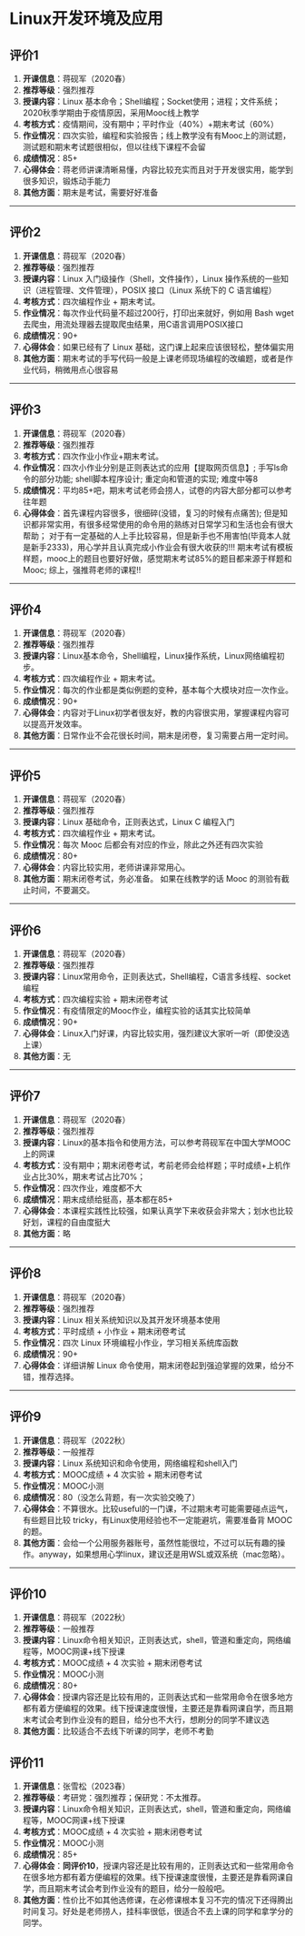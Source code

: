# Linux开发环境及应用

## 评价1

1. **开课信息**：蒋砚军（2020春）
2. **推荐等级**：强烈推荐
3. **授课内容**：Linux 基本命令；Shell编程；Socket使用；进程；文件系统；2020秋季学期由于疫情原因，采用Mooc线上教学
4. **考核方式**：疫情期间，没有期中；平时作业（40%）+期末考试（60%）
5. **作业情况**：四次实验，编程和实验报告；线上教学没有有Mooc上的测试题，测试题和期末考试题很相似，但以往线下课程不会留
6. **成绩情况**：85+
7. **心得体会**：蒋老师讲课清晰易懂，内容比较充实而且对于开发很实用，能学到很多知识，锻炼动手能力
8. **其他方面**：期末是考试，需要好好准备

---

## 评价2

1. **开课信息**：蒋砚军（2020春）
2. **推荐等级**：强烈推荐
3. **授课内容**：Linux 入门级操作（Shell，文件操作），Linux 操作系统的一些知识（进程管理、文件管理），POSIX 接口（Linux 系统下的 C 语言编程）
4. **考核方式**：四次编程作业 + 期末考试。
5. **作业情况**：每次作业代码量不超过200行，打印出来就好，例如用 Bash wget 去爬虫，用流处理器去提取爬虫结果，用C语言调用POSIX接口
6. **成绩情况**：90+
7. **心得体会**：如果已经有了 Linux 基础，这门课上起来应该很轻松，整体偏实用
8. **其他方面**：期末考试的手写代码一般是上课老师现场编程的改编题，或者是作业代码，稍微用点心很容易

---

## 评价3

1. **开课信息**：蒋砚军（2020春）
2. **推荐等级**：强烈推荐
3. **考核方式**：四次作业小作业+期末考试。
4. **作业情况**：四次小作业分别是正则表达式的应用【提取网页信息】; 手写ls命令的部分功能; shell脚本程序设计; 重定向和管道的实现; 难度中等8
5. **成绩情况**：平均85+吧，期末考试老师会捞人，试卷的内容大部分都可以参考往年题
6. **心得体会**：首先课程内容很多，很细碎(没错，复习的时候有点痛苦); 但是知识都非常实用，有很多经常使用的命令用的熟练对日常学习和生活也会有很大帮助； 对于有一定基础的人上手比较容易，但是新手也不用害怕(毕竟本人就是新手2333)，用心学并且认真完成小作业会有很大收获的!!! 期末考试有模板样题，mooc上的题目也要好好做，感觉期末考试85%的题目都来源于样题和Mooc; 综上，强推蒋老师的课程!!

---

## 评价4

1. **开课信息**：蒋砚军（2020春）
2. **推荐等级**：强烈推荐
3. **授课内容**：Linux基本命令，Shell编程，Linux操作系统，Linux网络编程初步。
4. **考核方式**：四次编程作业 + 期末考试。
5. **作业情况**：每次的作业都是类似例题的变种，基本每个大模块对应一次作业。
6. **成绩情况**：90+
7. **心得体会**：内容对于Linux初学者很友好，教的内容很实用，掌握课程内容可以提高开发效率。
8. **其他方面**：日常作业不会花很长时间，期末是闭卷，复习需要占用一定时间。

---

## 评价5

1. **开课信息**：蒋砚军（2020春）
2. **推荐等级**：强烈推荐
3. **授课内容**：Linux 基础命令，正则表达式，Linux C 编程入门
4. **考核方式**：四次编程作业 + 期末考试。
5. **作业情况**：每次 Mooc 后都会有对应的作业，除此之外还有四次实验
6. **成绩情况**：80+
7. **心得体会**：内容比较实用，老师讲课非常用心。
8. **其他方面**：期末闭卷考试，务必准备。 如果在线教学的话 Mooc 的测验有截止时间，不要漏交。

---

## 评价6

1. **开课信息**：蒋砚军（2020春）
2. **推荐等级**：强烈推荐
3. **授课内容**：Linux常用命令，正则表达式，Shell编程，C语言多线程、socket编程
4. **考核方式**：四次编程实验 + 期末闭卷考试
5. **作业情况**：有疫情限定的Mooc作业，编程实验的话其实比较简单
6. **成绩情况**：90+
7. **心得体会**：Linux入门好课，内容比较实用，强烈建议大家听一听（即使没选上课）
8. **其他方面**：无

---

## 评价7

1. **开课信息**：蒋砚军（2020春）
2. **推荐等级**：强烈推荐
3. **授课内容**：Linux的基本指令和使用方法，可以参考蒋砚军在中国大学MOOC上的网课
4. **考核方式**：没有期中；期末闭卷考试，考前老师会给样题；平时成绩+上机作业占比30%，期末考试占比70%；
5. **作业情况**：四次作业，难度都不大
6. **成绩情况**：期末成绩给挺高，基本都在85+
7. **心得体会**：本课程实践性比较强，如果认真学下来收获会非常大；划水也比较好划，课程的自由度挺大
8. **其他方面**：略

---

## 评价8

1. **开课信息**：蒋砚军（2020春）
2. **推荐等级**：强烈推荐
3. **授课内容**：Linux 相关系统知识以及其开发环境基本使用
4. **考核方式**：平时成绩 + 小作业 + 期末闭卷考试
5. **作业情况**：四次 Linux 环境编程小作业，学习相关系统库函数
6. **成绩情况**：90+
7. **心得体会**：详细讲解 Linux 命令使用，期末闭卷起到强迫掌握的效果，给分不错，推荐选择。

---

## 评价9

1. **开课信息**：蒋砚军（2022秋）
2. **推荐等级**：一般推荐
3. **授课内容**：Linux 系统知识和命令使用，网络编程和shell入门
4. **考核方式**：MOOC成绩 + 4 次实验 + 期末闭卷考试
5. **作业情况**：MOOC小测
6. **成绩情况**：80（没怎么背题，有一次实验交晚了）
7. **心得体会**：不算很水。比较useful的一门课，不过期末考可能需要碰点运气，有些题目比较 tricky，有Linux使用经验也不一定能避坑，需要准备背 MOOC 的题。
8. **其他方面**：会给一个公用服务器账号，虽然性能很垃，不过可以玩有趣的操作。anyway，如果想用心学linux，建议还是用WSL或双系统（mac忽略）。

---

## 评价10

1. **开课信息**：蒋砚军（2022秋）
2. **推荐等级**：一般推荐
3. **授课内容**：Linux命令相关知识，正则表达式，shell，管道和重定向，网络编程等，MOOC网课+线下授课
4. **考核方式**：MOOC成绩 + 4 次实验 + 期末闭卷考试
5. **作业情况**：MOOC小测
6. **成绩情况**：80+
7. **心得体会**：授课内容还是比较有用的，正则表达式和一些常用命令在很多地方都有着方便编程的效果。线下授课速度很慢，主要还是靠看网课自学，而且期末考试会考到作业没有的题目，给分也不大行，想刷分的同学不建议选
8. **其他方面**：比较适合不去线下听课的同学，老师不考勤

## 评价11

1. **开课信息**：张雪松（2023春）
2. **推荐等级**：考研党：强烈推荐；保研党：不太推荐。
3. **授课内容**：Linux命令相关知识，正则表达式，shell，管道和重定向，网络编程等，MOOC网课+线下授课
4. **考核方式**：MOOC成绩 + 4 次实验 + 期末闭卷考试
5. **作业情况**：MOOC小测
6. **成绩情况**：85+
7. **心得体会**：**同评价10**，授课内容还是比较有用的，正则表达式和一些常用命令在很多地方都有着方便编程的效果。线下授课速度很慢，主要还是靠看网课自学，而且期末考试会考到作业没有的题目，给分一般般吧。
8. **其他方面**：性价比不如其他选修课，在必修课根本复习不完的情况下还得腾出时间复习。好处是老师捞人，挂科率很低，很适合不去上课的同学和拿学分的同学。
